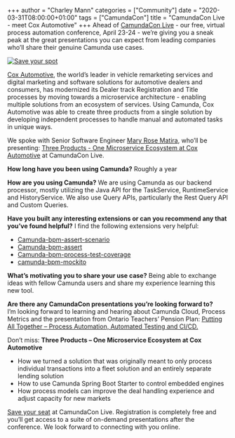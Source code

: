 +++
author = "Charley Mann"
categories = ["Community"]
date = "2020-03-31T08:00:00+01:00"
tags = ["CamundaCon"]
title = "CamundaCon Live - meet Cox Automotive"
+++
Ahead of [CamundaCon Live](https://www.camundacon.com/live/) - our free, virtual process automation conference, April 23-24 - we’re giving you a sneak peak at the great presentations you can expect from leading companies who’ll share their genuine Camunda use cases.

[![Save your spot](https://blog.camunda.com/post/2020/03/camundaconlive/camundaconlive250px.png)](https://camundacon.com/live/)

<!--more-->

[Cox Automotive](https://www.coxautoinc.com/), the world’s leader in vehicle remarketing services and digital marketing and software solutions for automotive dealers and consumers, has modernized its Dealer track Registration and Title processes by moving towards a microservice architecture - enabling multiple solutions from an ecosystem of services. Using Camunda, Cox Automotive was able to create three products from a single solution by developing independent processes to handle manual and automated tasks in unique ways.

We spoke with Senior Software Engineer [Mary Rose Matira](https://www.camundacon.com/live/speakers/), who’ll be presenting: [Three Products - One Microservice Ecosystem at Cox Automotive](https://www.camundacon.com/live/agenda-day2/) at CamundaCon Live.


__How long have you been using Camunda?__
Roughly a year

__How are you using Camunda?__
We are using Camunda as our backend processor, mostly utilizing the Java API for the TaskService, RuntimeService and HistoryService. We also use Query APIs, particularly the Rest Query API and Custom Queries.

__Have you built any interesting extensions or can you recommend any that you’ve found helpful?__
I find the following extensions very helpful:
- [Camunda-bpm-assert-scenario](https://github.com/camunda/camunda-bpm-assert-scenario)
- [Camunda-bpm-assert](https://github.com/camunda/camunda-bpm-assert)
- [Camunda-bpm-process-test-coverage](https://github.com/camunda/camunda-bpm-process-test-coverage)
- [camunda-bpm-mockito](https://github.com/camunda/camunda-bpm-mockito)

__What’s motivating you to share your use case?__
Being able to exchange ideas with fellow Camunda users and share my experience learning this new tool.

__Are there any CamundaCon presentations you’re looking forward to?__  
I’m looking forward to learning and hearing about Camunda Cloud, Process Metrics and the presentation from Ontario Teachers’ Pension Plan: [Putting All Together – Process Automation, Automated Testing and CI/CD.](https://www.camundacon.com/live/agenda-day1/)

Don’t miss: __Three Products – One Microservice Ecosystem at Cox Automotive__
- How we turned a solution that was originally meant to only process individual transactions into a fleet solution and an entirely separate lending solution
- How to use Camunda Spring Boot Starter to control embedded engines
- How process models can improve the deal handling experience and adjust capacity for new markets

[Save your seat](https://www.camundacon.com/live/register/) at CamundaCon Live. Registration is completely free and you’ll get access to a suite of on-demand presentations after the conference. We look forward to connecting with you online.
